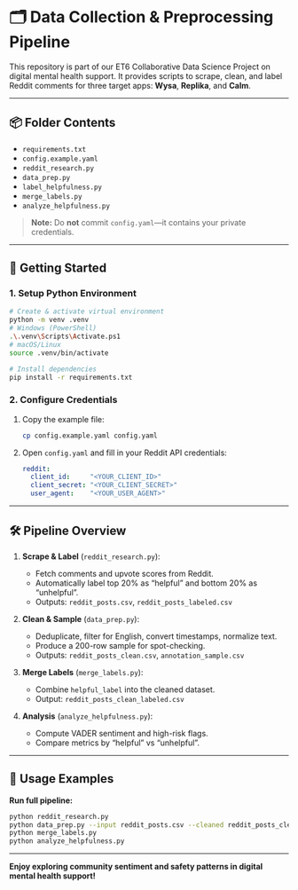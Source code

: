 # 🗂️ Data Collection & Preprocessing Pipeline

This repository is part of our ET6 Collaborative Data Science Project on digital mental health support. It provides scripts to scrape, clean, and label Reddit comments for three target apps: **Wysa**, **Replika**, and **Calm**.

---

## 📦 Folder Contents

* `requirements.txt`
* `config.example.yaml`
* `reddit_research.py`
* `data_prep.py`
* `label_helpfulness.py`
* `merge_labels.py`
* `analyze_helpfulness.py`

> **Note:** Do **not** commit `config.yaml`—it contains your private credentials.

---

## 🚀 Getting Started

### 1. Setup Python Environment

```bash
# Create & activate virtual environment
python -m venv .venv
# Windows (PowerShell)
.\.venv\Scripts\Activate.ps1
# macOS/Linux
source .venv/bin/activate

# Install dependencies
pip install -r requirements.txt
```

### 2. Configure Credentials

1. Copy the example file:

   ```bash
   cp config.example.yaml config.yaml
   ```
2. Open `config.yaml` and fill in your Reddit API credentials:

   ```yaml
   reddit:
     client_id:     "<YOUR_CLIENT_ID>"
     client_secret: "<YOUR_CLIENT_SECRET>"
     user_agent:    "<YOUR_USER_AGENT>"
   ```

---

## 🛠️ Pipeline Overview

1. **Scrape & Label** (`reddit_research.py`):

   * Fetch comments and upvote scores from Reddit.
   * Automatically label top 20% as “helpful” and bottom 20% as “unhelpful”.
   * Outputs: `reddit_posts.csv`, `reddit_posts_labeled.csv`

2. **Clean & Sample** (`data_prep.py`):

   * Deduplicate, filter for English, convert timestamps, normalize text.
   * Produce a 200-row sample for spot-checking.
   * Outputs: `reddit_posts_clean.csv`, `annotation_sample.csv`

3. **Merge Labels** (`merge_labels.py`):

   * Combine `helpful_label` into the cleaned dataset.
   * Output: `reddit_posts_clean_labeled.csv`

4. **Analysis** (`analyze_helpfulness.py`):

   * Compute VADER sentiment and high-risk flags.
   * Compare metrics by “helpful” vs “unhelpful”.

---

## 🎯 Usage Examples

**Run full pipeline:**

```bash
python reddit_research.py
python data_prep.py --input reddit_posts.csv --cleaned reddit_posts_clean.csv --sample annotation_sample.csv --sample-size 200
python merge_labels.py
python analyze_helpfulness.py
```

---

**Enjoy exploring community sentiment and safety patterns in digital mental health support!**

